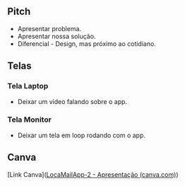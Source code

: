 ## Pitch

- Apresentar problema.
- Apresentar nossa solução.
- Diferencial - Design, mas próximo ao cotidiano. 
## Telas

### Tela Laptop
- Deixar um vídeo falando sobre o app.
### Tela Monitor
- Deixar um tela em loop rodando com o app.

## Canva
[Link Canva]([LocaMailApp-2 - Apresentação (canva.com)](https://www.canva.com/design/DAGQ2FFPGCg/rTudhjKBxL9ZhOHOLPxJIA/edit))